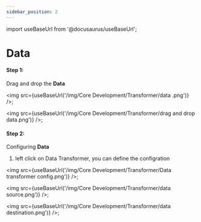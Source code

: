 ```yaml
---
sidebar_position: 2
---
```


import useBaseUrl from '@docusaurus/useBaseUrl';

# Data

#### Step 1:

Drag and drop the **Data**

<img src={useBaseUrl('/img/Core Development/Transformer/data .png')} />;

<img src={useBaseUrl('/img/Core Development/Transformer/drag and drop data.png')} />;

#### Step 2:

Configuring **Data**

1) left click on Data Transformer, you can define the  configration

<img src={useBaseUrl('/img/Core Development/Transformer/Data transformer config.png')} />;

<img src={useBaseUrl('/img/Core Development/Transformer/data source.png')} />;

<img src={useBaseUrl('/img/Core Development/Transformer/data destination.png')} />;

